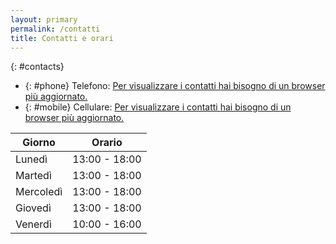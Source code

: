 ```yaml
---
layout: primary
permalink: /contatti
title: Contatti e orari
---
```


{: #contacts}
* {: #phone} Telefono: [Per visualizzare i contatti hai bisogno di un browser più aggiornato.](#)
* {: #mobile} Cellulare: [Per visualizzare i contatti hai bisogno di un browser più aggiornato.](#)

| Giorno  | Orario  |
|---|---|
| Lunedì  | 13:00 - 18:00 |
| Martedì  | 13:00 - 18:00 |
| Mercoledì  | 13:00 - 18:00 |
| Giovedì  | 13:00 - 18:00 |
| Venerdì  | 10:00 - 16:00 |

<script>
{% include nospam.js %}
</script>
